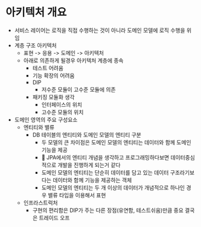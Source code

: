 # 아키텍처 개요
- 서비스 레이어는 로직을 직접 수행하는 것이 아니라 도메인 모델에 로직 수행을 위임
- 계층 구조 아키텍처
    - 표현 -> 응용 -> 도메인 -> 아키텍처
    - 아래로 의존하게 될경우 아키텍처 계층에 종속
        - 테스트 어려움
        - 기능 확장의 어려움
        - DIP
            - 저수준 모듈이 고수준 모듈에 의존
        - 패키징 모듈화 생각
            - 인터페이스의 위치
            - 고수준 모듈의 위치
- 도메인 영역의 주요 구성요소
    - 엔티티와 밸류
        - DB 테이블의 엔티티와 도메인 모델의 엔티티 구분
            - 두 모델의 큰 차이점은 도메인 모델의 엔티티는 데이터와 함께 도메인 기능을 제공
            - 🤔 JPA에서의 엔티티 개념을 생각하고 프로그래밍하다보면 데이터중심적으로 개발을 진행하게 되는거 같다
            - 도메인 모델의 엔티티는 단순히 데이터를 담고 있는 데이터 구조라기보다는 데이터와 함께 기능을 제공하는 객체
            - 도메인 모델의 엔티티는 두 개 이상의 데이터가 개념적으로 하나인 경우 밸류 타입을 이용해서 표현
    - 인프라스트럭처
        - 구현의 편리함은 DIP가 주는 다른 장점(유연함, 테스트쉬움)만큼 중요 결국은 트레이드 오프
